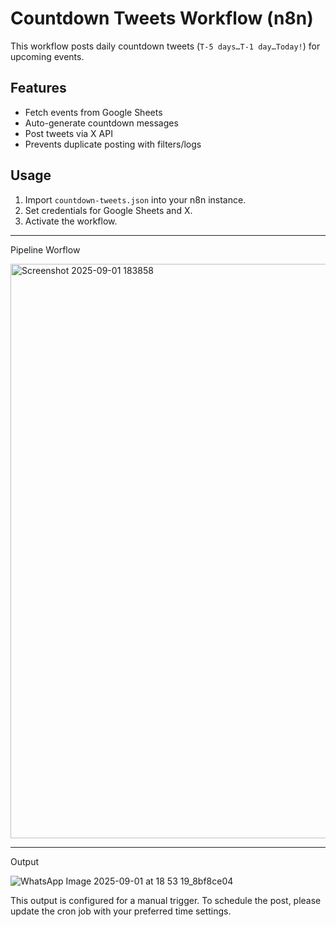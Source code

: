 # Countdown Tweets Workflow (n8n)

This workflow posts daily countdown tweets (`T-5 days…T-1 day…Today!`) for upcoming events.

## Features
- Fetch events from Google Sheets
- Auto-generate countdown messages
- Post tweets via X API
- Prevents duplicate posting with filters/logs

## Usage
1. Import `countdown-tweets.json` into your n8n instance.
2. Set credentials for Google Sheets and X.
3. Activate the workflow.

____________________________________________________________________________________________________________________________________________________________________________________________________________________


Pipeline Worflow

<img width="1903" height="919" alt="Screenshot 2025-09-01 183858" src="https://github.com/user-attachments/assets/86185dfe-65ec-4b78-8093-3a0d36780e32" />


____________________________________________________________________________________________________________________________________________________________________________________________________________________




Output

![WhatsApp Image 2025-09-01 at 18 53 19_8bf8ce04](https://github.com/user-attachments/assets/513585ce-1123-43f8-a322-b06f6da6cb19)


This output is configured for a manual trigger. To schedule the post, please update the cron job with your preferred time settings.
